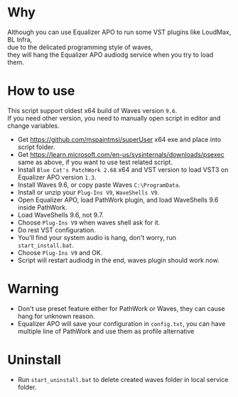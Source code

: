 # Why

Although you can use Equalizer APO to run some VST plugins like LoudMax, BL Infra,  
due to the delicated programming style of waves,  
they will hang the Equalizer APO audiodg service when you try to load them.

# How to use

This script support oldest x64 build of Waves version `9.6`.  
If you need other version, you need to manually open script in editor and change variables.

- Get https://github.com/mspaintmsi/superUser x64 exe and place into script folder.
- Get https://learn.microsoft.com/en-us/sysinternals/downloads/psexec same as above, if you want to use test related script.
- Install `Blue Cat's PatchWork 2.68` x64 and VST version to load VST3 on Equalizer APO version `1.3`.
- Install Waves 9.6, or copy paste Waves `C:\ProgramData`.
- Install or unzip your `Plug-Ins V9`, `WaveShells V9`.
- Open Equalizer APO, load PathWork plugin, and load WaveShells 9.6 inside PathWork.
- Load WaveShells 9.6, not 9.7.
- Choose `Plug-Ins V9` when waves shell ask for it.
- Do rest VST configuration.
- You'll find your system audio is hang, don't worry, run `start_install.bat`.
- Choose `Plug-Ins V9` and OK.
- Script will restart audiodg in the end, waves plugin should work now.

# Warning
- Don't use preset feature either for PathWork or Waves, they can cause hang for unknown reason.
- Equalizer APO will save your configuration in `config.txt`, you can have multiple line of PathWork and use them as profile alternative

# Uninstall
- Run `start_uninstall.bat` to delete created waves folder in local service folder.
